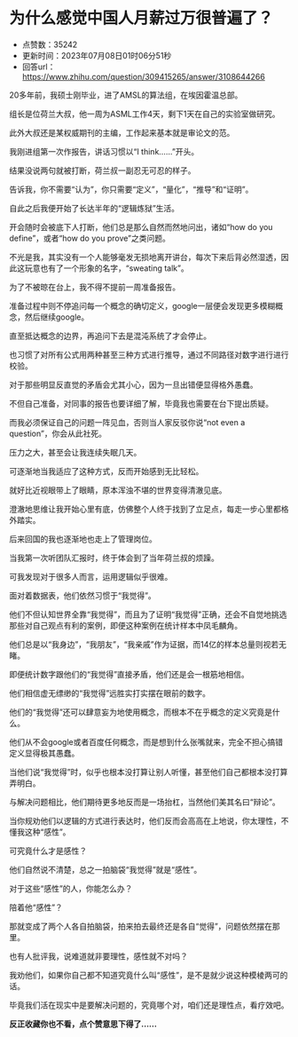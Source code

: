 # 为什么感觉中国人月薪过万很普遍了？
- 点赞数：35242
- 更新时间：2023年07月08日01时06分51秒
- 回答url：https://www.zhihu.com/question/309415265/answer/3108644266
<body>
 <p data-pid="BuH51SHz">20多年前，我硕士刚毕业，进了AMSL的算法组，在埃因霍温总部。</p>
 <p data-pid="JFXHlUaE">组长是位荷兰大叔，他一周为ASML工作4天，剩下1天在自己的实验室做研究。</p>
 <p data-pid="kYAHuRra">此外大叔还是某权威期刊的主编，工作起来基本就是审论文的范。</p>
 <p data-pid="ydWCSzmg">我刚进组第一次作报告，讲话习惯以“I think……”开头。</p>
 <p data-pid="HD2gg1JU">结果没说两句就被打断，荷兰叔一副忍无可忍的样子。</p>
 <p data-pid="ZsYnn22V">告诉我，你不需要“认为”，你只需要“定义”，“量化”，“推导”和“证明”。</p>
 <p data-pid="hMRju1ip">自此之后我便开始了长达半年的“逻辑炼狱”生活。</p>
 <p data-pid="vDmxyfr3">开会随时会被底下人打断，他们总是那么自然而然地问出，诸如“how do you define”，或者“how do you prove”之类问题。</p>
 <p data-pid="wP53dMBS">不光是我，其实没有一个人能够毫发无损地离开讲台，每次下来后背必然湿透，因此这玩意也有了一个形象的名字，“sweating talk”。</p>
 <p data-pid="Gk4s9gR_">为了不被晾在台上，我不得不提前一周准备报告。</p>
 <p data-pid="yPhH5lYS">准备过程中则不停追问每一个概念的确切定义，google一层便会发现更多模糊概念，然后继续google。</p>
 <p data-pid="oslK65xo">直至抵达概念的边界，再追问下去是混沌系统了才会停止。</p>
 <p data-pid="wUo9HDCm">也习惯了对所有公式用两种甚至三种方式进行推导，通过不同路径对数字进行进行校验。</p>
 <p data-pid="DlgQh-Dj">对于那些明显反直觉的矛盾会尤其小心，因为一旦出错便显得格外愚蠢。</p>
 <p data-pid="F804xsVK">不但自己准备，对同事的报告也要详细了解，毕竟我也需要在台下提出质疑。</p>
 <p data-pid="hDbmcNI_">而我必须保证自己的问题一阵见血，否则当人家反驳你说“not even a question”，你会从此社死。</p>
 <p data-pid="fdq7hnFk">压力之大，甚至会让我连续失眠几天。</p>
 <p data-pid="theVy2fj">可逐渐地当我适应了这种方式，反而开始感到无比轻松。</p>
 <p data-pid="UmPpSfVC">就好比近视眼带上了眼睛，原本浑浊不堪的世界变得清澈见底。</p>
 <p data-pid="hYzYkUbJ">澄澈地思维让我开始心里有底，仿佛整个人终于找到了立足点，每走一步心里都格外踏实。</p>
 <p data-pid="AD72BN0a">后来回国的我也逐渐地也走上了管理岗位。</p>
 <p data-pid="PwMJAlAA">当我第一次听团队汇报时，终于体会到了当年荷兰叔的烦躁。</p>
 <p data-pid="ZfYAabw8">可我发现对于很多人而言，运用逻辑似乎很难。</p>
 <p data-pid="a-Hq3r6u">面对着数据表，他们依然习惯于“我觉得”。</p>
 <p data-pid="PsJlwqst">他们不但认知世界全靠“我觉得”，而且为了证明“我觉得”正确，还会不自觉地挑选那些对自己观点有利的案例，即便这种案例在统计样本中凤毛麟角。</p>
 <p data-pid="ivkbToCh">他们总是以“我身边”，“我朋友”，“我亲戚”作为证据，而14亿的样本总量则视若无睹。</p>
 <p data-pid="KTq6pRcU">即便统计数字跟他们的“我觉得”直接矛盾，他们还是会一根筋地相信。</p>
 <p data-pid="FRIdzxve">他们相信虚无缥缈的“我觉得”远胜实打实摆在眼前的数字。</p>
 <p data-pid="bZFQzy6V">他们的“我觉得”还可以肆意妄为地使用概念，而根本不在乎概念的定义究竟是什么。</p>
 <p data-pid="w-S0ffsY">他们从不会google或者百度任何概念，而是想到什么张嘴就来，完全不担心搞错定义显得极其愚蠢。</p>
 <p data-pid="4JwWOMoA">当他们说“我觉得”时，似乎也根本没打算让别人听懂，甚至他们自己都根本没打算弄明白。</p>
 <p data-pid="vvyhZiPc">与解决问题相比，他们期待更多地反而是一场抬杠，当然他们美其名曰“辩论”。</p>
 <p data-pid="U2eGu67D">当你规劝他们以逻辑的方式进行表达时，他们反而会高高在上地说，你太理性，不懂我这种“感性”。</p>
 <p data-pid="6V6shkc-">可究竟什么才是感性？</p>
 <p data-pid="oKsEy9-U">他们自然说不清楚，总之一拍脑袋“我觉得”就是“感性”。</p>
 <p data-pid="uJAAq3L6">对于这些“感性”的人，你能怎么办？</p>
 <p data-pid="7TQHumTZ">陪着他“感性”？</p>
 <p data-pid="SG6SqyyC">那就变成了两个人各自拍脑袋，拍来拍去最终还是各自“觉得”，问题依然摆在那里。</p>
 <p data-pid="FA9ab7Tq">也有人批评我，说难道就非要理性，感性就不对吗？</p>
 <p data-pid="gXaN-a8S">我劝他们，如果你自己都不知道究竟什么叫“感性”，是不是就少说这种模棱两可的话。</p>
 <p data-pid="wjAQ5_PN">毕竟我们活在现实中是要解决问题的，究竟哪个对，咱们还是理性点，看疗效吧。</p>
 <p data-pid="TwCM_xQj"><b>反正收藏你也不看，点个赞意思下得了……</b></p>
 <p></p>
</body>